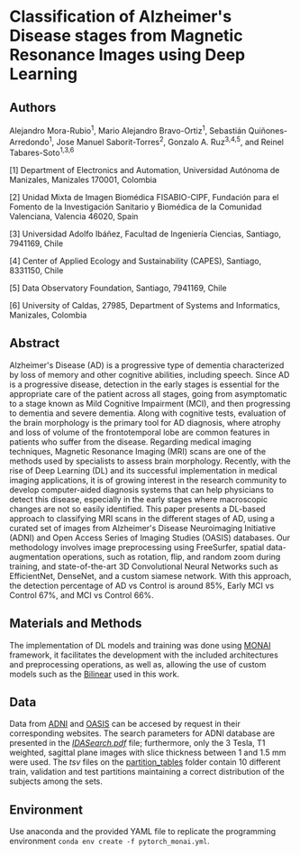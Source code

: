 # Classification of Alzheimer's Disease stages from Magnetic Resonance Images using Deep Learning

## Authors
Alejandro Mora-Rubio<sup>1</sup>, Mario Alejandro Bravo-Ortiz<sup>1</sup>, Sebastián Quiñones-Arredondo<sup>1</sup>, Jose Manuel Saborit-Torres<sup>2</sup>, Gonzalo A. Ruz<sup>3,4,5</sup>, and Reinel Tabares-Soto<sup>1,3,6</sup>

[1] Department of Electronics and Automation, Universidad Autónoma de Manizales, Manizales 170001, Colombia

[2] Unidad Mixta de Imagen Biomédica FISABIO-CIPF, Fundación para el Fomento de la Investigación Sanitario y Biomédica de la Comunidad Valenciana, Valencia 46020, Spain

[3] Universidad Adolfo Ibáñez, Facultad de Ingeniería Ciencias, Santiago, 7941169, Chile

[4] Center of Applied Ecology and Sustainability (CAPES), Santiago, 8331150, Chile

[5] Data Observatory Foundation, Santiago, 7941169, Chile

[6] University of Caldas, 27985, Department of Systems and Informatics, Manizales, Colombia

## Abstract 
Alzheimer's Disease (AD) is a progressive type of dementia characterized by loss of memory and other cognitive abilities, including speech. Since AD is a progressive disease, detection in the early stages is essential for the appropriate care of the patient across all stages, going from asymptomatic to a stage known as Mild Cognitive Impairment (MCI), and then progressing to dementia and severe dementia. Along with cognitive tests, evaluation of the brain morphology is the primary tool for AD diagnosis, where atrophy and loss of volume of the frontotemporal lobe are common features in patients who suffer from the disease. Regarding medical imaging techniques, Magnetic Resonance Imaging (MRI) scans are one of the methods used by specialists to assess brain morphology. Recently, with the rise of Deep Learning (DL) and its successful implementation in medical imaging applications, it is of growing interest in the research community to develop computer-aided diagnosis systems that can help physicians to detect this disease, especially in the early stages where macroscopic changes are not so easily identified. This paper presents a DL-based approach to classifying MRI scans in the different stages of AD, using a curated set of images from Alzheimer's Disease Neuroimaging Initiative (ADNI) and Open Access Series of Imaging Studies (OASIS) databases. Our methodology involves image preprocessing using FreeSurfer, spatial data-augmentation operations, such as rotation, flip, and random zoom during training, and state-of-the-art 3D Convolutional Neural Networks such as EfficientNet, DenseNet, and a custom siamese network. With this approach, the detection percentage of AD vs Control is around 85\%, Early MCI vs Control 67\%, and MCI vs Control 66\%.

## Materials and Methods
The implementation of DL models and training was done using [MONAI](https://docs.monai.io/en/stable) framework, it facilitates the development with the included architectures and preprocessing operations, as well as, allowing the use of custom models such as the [Bilinear](models/bilinear3D.py) used in this work.

## Data
Data from [ADNI](https://adni.loni.usc.edu) and [OASIS](https://www.oasis-brains.org) can be accesed by request in their corresponding websites. The search parameters for ADNI database are presented in the [_IDASearch.pdf_](partition_tables/IDASearch.pdf) file; furthermore, only the 3 Tesla, T1 weighted, sagittal plane images with slice thickness between 1 and 1.5 mm were used. The *tsv* files on the [partition_tables](partition_tables/) folder contain 10 different train, validation and test partitions maintaining a correct distribution of the subjects among the sets.

## Environment
Use anaconda and the provided YAML file to replicate the programming environment `conda env create -f pytorch_monai.yml`.